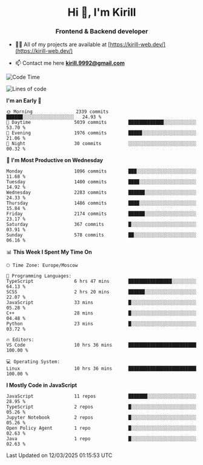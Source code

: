 <h1 align="center">Hi 👋, I'm Kirill</h1>
<h3 align="center">Frontend & Backend developer</h3>

- 👨‍💻 All of my projects are available at [https://kirill-web.dev/](https://kirill-web.dev/)

- 📫 Contact me here **kirill.9992@gmail.com**











<!--START_SECTION:waka-->
![Code Time](http://img.shields.io/badge/Code%20Time-2%2C159%20hrs%2022%20mins-blue)

![Lines of code](https://img.shields.io/badge/From%20Hello%20World%20I%27ve%20Written-5.5%20million%20lines%20of%20code-blue)

**I'm an Early 🐤** 

```text
🌞 Morning                2339 commits        ██████░░░░░░░░░░░░░░░░░░░   24.93 % 
🌆 Daytime                5039 commits        █████████████░░░░░░░░░░░░   53.70 % 
🌃 Evening                1976 commits        █████░░░░░░░░░░░░░░░░░░░░   21.06 % 
🌙 Night                  30 commits          ░░░░░░░░░░░░░░░░░░░░░░░░░   00.32 % 
```
📅 **I'm Most Productive on Wednesday** 

```text
Monday                   1096 commits        ███░░░░░░░░░░░░░░░░░░░░░░   11.68 % 
Tuesday                  1400 commits        ████░░░░░░░░░░░░░░░░░░░░░   14.92 % 
Wednesday                2283 commits        ██████░░░░░░░░░░░░░░░░░░░   24.33 % 
Thursday                 1486 commits        ████░░░░░░░░░░░░░░░░░░░░░   15.84 % 
Friday                   2174 commits        ██████░░░░░░░░░░░░░░░░░░░   23.17 % 
Saturday                 367 commits         █░░░░░░░░░░░░░░░░░░░░░░░░   03.91 % 
Sunday                   578 commits         ██░░░░░░░░░░░░░░░░░░░░░░░   06.16 % 
```


📊 **This Week I Spent My Time On** 

```text
🕑︎ Time Zone: Europe/Moscow

💬 Programming Languages: 
TypeScript               6 hrs 47 mins       ████████████████░░░░░░░░░   64.13 % 
SCSS                     2 hrs 20 mins       ██████░░░░░░░░░░░░░░░░░░░   22.07 % 
JavaScript               33 mins             █░░░░░░░░░░░░░░░░░░░░░░░░   05.28 % 
C++                      28 mins             █░░░░░░░░░░░░░░░░░░░░░░░░   04.48 % 
Python                   23 mins             █░░░░░░░░░░░░░░░░░░░░░░░░   03.72 % 

🔥 Editors: 
VS Code                  10 hrs 36 mins      █████████████████████████   100.00 % 

💻 Operating System: 
Linux                    10 hrs 36 mins      █████████████████████████   100.00 % 
```

**I Mostly Code in JavaScript** 

```text
JavaScript               11 repos            ███████░░░░░░░░░░░░░░░░░░   28.95 % 
TypeScript               2 repos             █░░░░░░░░░░░░░░░░░░░░░░░░   05.26 % 
Jupyter Notebook         2 repos             █░░░░░░░░░░░░░░░░░░░░░░░░   05.26 % 
Open Policy Agent        1 repo              █░░░░░░░░░░░░░░░░░░░░░░░░   02.63 % 
Java                     1 repo              █░░░░░░░░░░░░░░░░░░░░░░░░   02.63 % 
```




 Last Updated on 12/03/2025 01:15:53 UTC
<!--END_SECTION:waka-->
